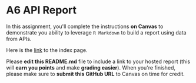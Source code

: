 # A6 API Report

In this assignment, you'll complete the instructions **on Canvas** to demonstrate you ability to leverage `R Markdown` to build a report using data from APIs.

Here is the [link](https://info201a-s19.github.io/a6-htutk/) to the index page.

Please **edit this README.md** file to include a link to your hosted report (this will **earn you points** and make **grading easier**). When you're finished, please make sure to **submit this GitHub URL** to Canvas on time for credit.
